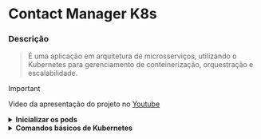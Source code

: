# Contact Manager K8s

### Descrição
> É uma aplicação em arquitetura de microsserviços, utilizando o Kubernetes para gerenciamento de conteinerização, orquestração e escalabilidade.

> [!IMPORTANT]
> Video da apresentação do projeto no [Youtube](https://www.youtube.com/watch?v=XD0Hh6DG8Ow)

<details>
  <summary><strong>Inicializar os pods</strong></summary>
 
  ### Criar o Banco de Dados
  ```
  kubectl apply -f .\mssql\pvc.yaml -f .\mssql\secret.yaml
  kubectl apply -f .\mssql
  ```

  ### Criar o RabbitMQ
  ```
  kubectl apply -f .\rabbitmq\secret.yaml
  kubectl apply -f .\rabbitmq
  ```

  ### Criar a Observabilidade
  ```
  kubectl apply -f .\observability\prometheus\pvc.yaml
  kubectl apply -f .\observability\prometheus
  kubectl apply -f .\observability\grafana\pvc.yaml
  kubectl apply -f .\observability\grafana
  ```

  ### Criar os Microserviços
  ```
  kubectl apply -f .\api-gateway\services\persistence-contact
  kubectl apply -f .\api-gateway\services\create-contact\secret.yaml -f .\api-gateway\services\create-contact
  kubectl apply -f .\api-gateway\services\delete-contact
  kubectl apply -f .\api-gateway\services\update-contact
  ```
  
  ### Criar a API Gateway
  ```
  kubectl apply -f .\api-gateway
  ```
</details>

<details>
  <summary><strong>Comandos básicos de Kubernetes</strong></summary>

  ### Visualizar
  ```
  kubectl get secrets

  kubectl get pv,pvc

  kubectl get pods,deployment,svc
  
  kubectl get deployment,svc -l app=contact-api
  
  kubectl describe deployment/api-gateway
  
  kubectl logs pods/contact-persistence-9b887cd7d-htr5r --tail=50
  ```
  
  ### Interação
  ```
  kubectl apply -f deployment.yaml
  
  kubectl delete deployment/api-gateway
  
  kubectl delete deployment,svc -l app=contact-api

  kubectl delete configmaps --all
  
  # Editar sem rebuildar a imagem
  kubectl edit configmap api-gateway-config
  
  kubectl rollout restart deployment api-gateway
  ```
</details>
